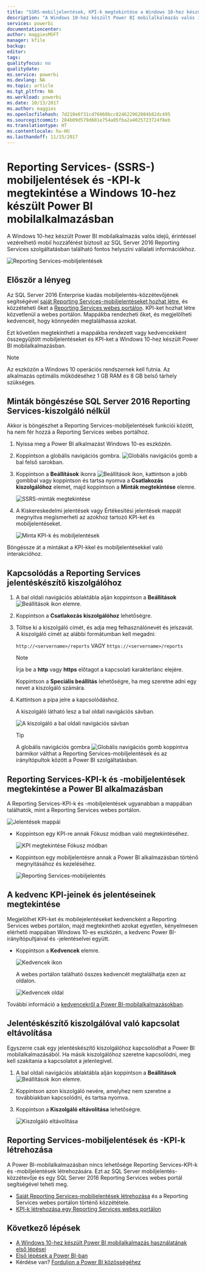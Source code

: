 ```yaml
---
title: "SSRS-mobiljelentések, KPI-k megtekintése a Windows 10-hez készült Power BI mobilalkalmazásban"
description: "A Windows 10-hez készült Power BI mobilalkalmazás valós idejű, érintéssel vezérelhető mobil hozzáférést biztosít a fontos helyszíni vállalati információkhoz."
services: powerbi
documentationcenter: 
author: maggiesMSFT
manager: kfile
backup: 
editor: 
tags: 
qualityfocus: no
qualitydate: 
ms.service: powerbi
ms.devlang: NA
ms.topic: article
ms.tgt_pltfrm: NA
ms.workload: powerbi
ms.date: 10/13/2017
ms.author: maggies
ms.openlocfilehash: 7d210e6f31cd76060bcc824622962804b82dc495
ms.sourcegitcommit: 284b09d579d601e754a05fba2a4025723724f8eb
ms.translationtype: HT
ms.contentlocale: hu-HU
ms.lasthandoff: 11/15/2017
---
```

# <a name="view-reporting-services-ssrs-mobile-reports-and-kpis-in-the-windows-10-power-bi-mobile-app"></a>Reporting Services- (SSRS-) mobiljelentések és -KPI-k megtekintése a Windows 10-hez készült Power BI mobilalkalmazásban
A Windows 10-hez készült Power BI mobilalkalmazás valós idejű, érintéssel vezérelhető mobil hozzáférést biztosít az SQL Server 2016 Reporting Services szolgáltatásban található fontos helyszíni vállalati információkhoz. 

![Reporting Services-mobiljelentések](media/mobile-app-windows-10-ssrs-kpis-mobile-reports/power-bi-ssrs-mobile-report.png)

## <a name="first-things-first"></a>Először a lényeg
Az SQL Server 2016 Enterprise kiadás mobiljelentés-közzétevőjének segítségével [saját Reporting Services-mobiljelentéseket hozhat létre](https://msdn.microsoft.com/library/mt652547.aspx), és közzéteheti őket a [Reporting Services webes portálon](https://msdn.microsoft.com/library/mt637133.aspx). KPI-ket hozhat létre közvetlenül a webes portálon. Mappákba rendezheti őket, és megjelölheti kedvenceit, hogy könnyedén megtalálhassa azokat. 

Ezt követően megtekintheti a mappákba rendezett vagy kedvencekként összegyűjtött mobiljelentéseket és KPI-ket a Windows 10-hez készült Power BI mobilalkalmazásban. 

> [!NOTE]
> Az eszközön a Windows 10 operációs rendszernek kell futnia. Az alkalmazás optimális működéséhez 1 GB RAM és 8 GB belső tárhely szükséges.
> 
> 

## <a name="explore-samples-without-a-sql-server-2016-reporting-services-server"></a>Minták böngészése SQL Server 2016 Reporting Services-kiszolgáló nélkül
Akkor is böngészhet a Reporting Services-mobiljelentések funkciói között, ha nem fér hozzá a Reporting Services webes portálhoz.

1. Nyissa meg a Power BI alkalmazást Windows 10-es eszközén.
2. Koppintson a globális navigációs gombra. ![Globális navigációs gomb](media/mobile-app-windows-10-ssrs-kpis-mobile-reports/powerbi_windows10_options_icon.png) a bal felső sarokban.
3. Koppintson a **Beállítások** ikonra ![Beállítások ikon](media/mobile-app-windows-10-ssrs-kpis-mobile-reports/power-bi-settings-icon.png), kattintson a jobb gombbal vagy koppintson és tartsa nyomva a **Csatlakozás kiszolgálóhoz** elemet, majd koppintson a **Minták megtekintése** elemre.
   
   ![SSRS-minták megtekintése](media/mobile-app-windows-10-ssrs-kpis-mobile-reports/power-bi-win10-connect-ssrs-samples.png)
4. A Kiskereskedelmi jelentések vagy Értékesítési jelentések mappát megnyitva megismerheti az azokhoz tartozó KPI-ket és mobiljelentéseket.
   
   ![Minta KPI-k és mobiljelentések](media/mobile-app-windows-10-ssrs-kpis-mobile-reports/power-bi-win10-ssrs-sample-kpis.png)

Böngéssze át a mintákat a KPI-kkel és mobiljelentésekkel való interakcióhoz.

## <a name="connect-to-a-reporting-services-report-server"></a>Kapcsolódás a Reporting Services jelentéskészítő kiszolgálóhoz
1. A bal oldali navigációs ablaktábla alján koppintson a **Beállítások** ![Beállítások ikon](media/mobile-app-windows-10-ssrs-kpis-mobile-reports/power-bi-settings-icon.png) elemre.
2. Koppintson a **Csatlakozás kiszolgálóhoz** lehetőségre.
3. Töltse ki a kiszolgáló címét, és adja meg felhasználónevét és jelszavát. A kiszolgáló címét az alábbi formátumban kell megadni:
   
     `http://<servername>/reports` VAGY `https://<servername>/reports`
   
   > [!NOTE]
   > Írja be a **http** vagy **https** előtagot a kapcsolati karakterlánc elejére.
   > 
   > 
   
    Koppintson a **Speciális beállítás** lehetőségre, ha meg szeretne adni egy nevet a kiszolgáló számára.
4. Kattintson a pipa jelre a kapcsolódáshoz. 
   
   A kiszolgáló látható lesz a bal oldali navigációs sávban.
   
   ![A kiszolgáló a bal oldali navigációs sávban](media/mobile-app-windows-10-ssrs-kpis-mobile-reports/power-bi-ssrs-mobile-report-server.png)
   
   >[!TIP]
   >A globális navigációs gombra ![Globális navigációs gomb](media/mobile-app-windows-10-ssrs-kpis-mobile-reports/powerbi_windows10_options_icon.png) koppintva bármikor válthat a Reporting Services-mobiljelentések és az irányítópultok között a Power BI szolgáltatásban. 
   > 

## <a name="view-reporting-services-kpis-and-mobile-reports-in-the-power-bi-app"></a>Reporting Services-KPI-k és -mobiljelentések megtekintése a Power BI alkalmazásban
A Reporting Services-KPI-k és -mobiljelentések ugyanabban a mappában találhatók, mint a Reporting Services webes portálon.

![Jelentések mappái](media/mobile-app-windows-10-ssrs-kpis-mobile-reports/power-bi-ssrs-mobile-report-folders.png)

* Koppintson egy KPI-re annak Fókusz módban való megtekintéséhez.
  
    ![KPI megtekintése Fókusz módban](media/mobile-app-windows-10-ssrs-kpis-mobile-reports/power-bi-ssrs-mobile-report-kpis.png)
* Koppintson egy mobiljelentésre annak a Power BI alkalmazásban történő megnyitásához és kezeléséhez.
  
    ![Reporting Services-mobiljelentés](media/mobile-app-windows-10-ssrs-kpis-mobile-reports/power-bi-ssrs-mobile-report.png)

## <a name="view-your-favorite-kpis-and-reports"></a>A kedvenc KPI-jeinek és jelentéseinek megtekintése
Megjelölhet KPI-ket és mobilejelentéseket kedvencként a Reporting Services webes portálon, majd megtekintheti azokat egyetlen, kényelmesen elérhető mappában Windows 10-es eszközén, a kedvenc Power BI-irányítópultjaival és -jelentéselvei együtt.

* Koppintson a **Kedvencek** elemre.
  
   ![Kedvencek ikon](media/mobile-app-windows-10-ssrs-kpis-mobile-reports/power-bi-ssrs-mobile-report-favorite-menu.png)
  
   A webes portálon található összes kedvencét megtalálhatja ezen az oldalon.
  
   ![Kedvencek oldal](media/mobile-app-windows-10-ssrs-kpis-mobile-reports/power-bi-windows-10-ssrs-favorites.png)

További információ a [kedvencekről a Power BI-mobilalkalmazásokban](mobile-apps-favorites.md).

## <a name="remove-a-connection-to-a-report-server"></a>Jelentéskészítő kiszolgálóval való kapcsolat eltávolítása
Egyszerre csak egy jelentéskészítő kiszolgálóhoz kapcsolódhat a Power BI mobilalkalmazásából. Ha másik kiszolgálóhoz szeretne kapcsolódni, meg kell szakítania a kapcsolatot a jelenlegivel.

1. A bal oldali navigációs ablaktábla alján koppintson a **Beállítások** ![Beállítások ikon](media/mobile-app-windows-10-ssrs-kpis-mobile-reports/power-bi-settings-icon.png) elemre.
2. Koppintson azon kiszolgáló nevére, amelyhez nem szeretne a továbbiakban kapcsolódni, és tartsa nyomva.
3. Koppintson a **Kiszolgáló eltávolítása** lehetőségre.
   
    ![Kiszolgáló eltávolítása](media/mobile-app-windows-10-ssrs-kpis-mobile-reports/power-bi-windows-10-ssrs-remove-server-menu.png)

## <a name="create-reporting-services-mobile-reports-and-kpis"></a>Reporting Services-mobiljelentések és -KPI-k létrehozása
A Power BI-mobilalkalmazásban nincs lehetősége Reporting Services-KPI-k és -mobiljelentések létrehozására. Ezt az SQL Server mobiljelentés-közzétevője és egy SQL Server 2016 Reporting Services webes portál segítségével teheti meg.

* [Saját Reporting Services-mobiljelentések létrehozása](https://msdn.microsoft.com/library/mt652547.aspx) és a Reporting Services webes portálon történő közzététele.
* [KPI-k létrehozása egy Reporting Services webes portálon](https://msdn.microsoft.com/library/mt683632.aspx)

## <a name="next-steps"></a>Következő lépések
* [A Windows 10-hez készült Power BI mobilalkalmazás használatának első lépései](mobile-windows-10-phone-app-get-started.md)  
* [Első lépések a Power BI-ban](service-get-started.md)  
* Kérdése van? [Forduljon a Power BI közösségéhez](http://community.powerbi.com/)


